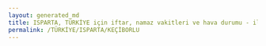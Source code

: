 ```yaml
---
layout: generated_md
title: ISPARTA, TÜRKİYE için iftar, namaz vakitleri ve hava durumu - ilçe/eyalet seç
permalink: /TÜRKİYE/ISPARTA/KEÇİBORLU
---
```


<script type="text/javascript">
  var country = TÜRKİYE;
  var city = ISPARTA;
  var state = KEÇİBORLU;
  var lat = 72;
  var lon = 21;
</script>
